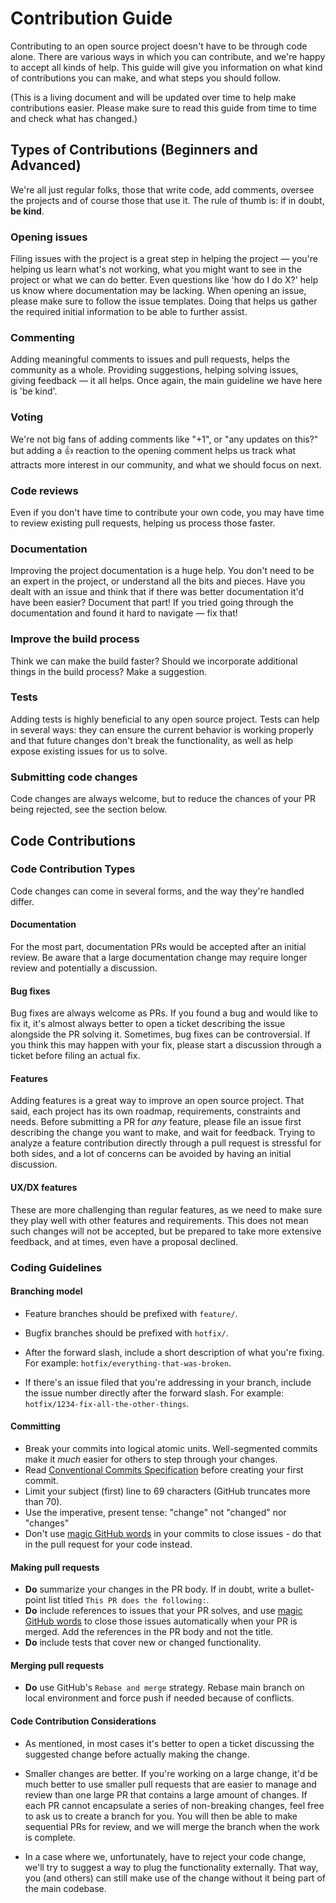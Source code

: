 # Contribution Guide

Contributing to an open source project doesn't have to be through code alone. There are various ways in which you can contribute, and we're happy to accept all kinds of help. This guide will give you information on what kind of contributions you can make, and what steps you should follow.

(This is a living document and will be updated over time to help make contributions easier. Please make sure to read this guide from time to time and check what has changed.)


## Types of Contributions (Beginners and Advanced)

We're all just regular folks, those that write code, add comments, oversee the projects and of course those that use it. The rule of thumb is: if in doubt, **be kind**.

### Opening issues
Filing issues with the project is a great step in helping the project — you're helping us learn what's not working, what you might want to see in the project or what we can do better.
Even questions like 'how do I do X?' help us know where documentation may be lacking.
When opening an issue, please make sure to follow the issue templates.
Doing that helps us gather the required initial information to be able to further assist.

### Commenting
Adding meaningful comments to issues and pull requests, helps the community as a whole.
Providing suggestions, helping solving issues, giving feedback — it all helps.
Once again, the main guideline we have here is 'be kind'.

### Voting
We're not big fans of adding comments like "+1", or "any updates on this?" but adding a :thumbsup: reaction to the opening comment helps us track what attracts more interest in our community, and what we should focus on next. 

### Code reviews
Even if you don't have time to contribute your own code, you may have time to review existing pull requests, helping us process those faster.

### Documentation
Improving the project documentation is a huge help. You don't need to be an expert in the project, or understand all the bits and pieces.
Have you dealt with an issue and think that if there was better documentation it'd have been easier? Document that part!
If you tried going through the documentation and found it hard to navigate — fix that!

### Improve the build process
Think we can make the build faster? Should we incorporate additional things in the build process? Make a suggestion.

### Tests
Adding tests is highly beneficial to any open source project. Tests can help in several ways: they can ensure the current behavior is working properly and that future changes don't break the functionality, as well as help expose existing issues for us to solve.

### Submitting code changes
Code changes are always welcome, but to reduce the chances of your PR being rejected, see the section below.


## Code Contributions

### Code Contribution Types
Code changes can come in several forms, and the way they're handled differ.

#### Documentation
For the most part, documentation PRs would be accepted after an initial review. Be aware that a large documentation change may require longer review and potentially a discussion.

#### Bug fixes
Bug fixes are always welcome as PRs. If you found a bug and would like to fix it, it's almost always better to open a ticket describing the issue alongside the PR solving it.
Sometimes, bug fixes can be controversial. If you think this may happen with your fix, please start a discussion through a ticket before filing an actual fix.

#### Features
Adding features is a great way to improve an open source project. That said, each project has its own roadmap, requirements, constraints and needs.
Before submitting a PR for _any_ feature, please file an issue first describing the change you want to make, and wait for feedback.
Trying to analyze a feature contribution directly through a pull request is stressful for both sides, and a lot of concerns can be avoided by having an initial discussion.

#### UX/DX features
These are more challenging than regular features, as we need to make sure they play well with other features and requirements.
This does not mean such changes will not be accepted, but be prepared to take more extensive feedback, and at times, even have a proposal declined.


### Coding Guidelines

#### Branching model

- Feature branches should be prefixed with `feature/`.

- Bugfix branches should be prefixed with `hotfix/`.

- After the forward slash, include a short description of what you're fixing. For example: `hotfix/everything-that-was-broken`.

- If there's an issue filed that you're addressing in your branch, include the issue number directly after the forward slash. For example: `hotfix/1234-fix-all-the-other-things`.

#### Committing

- Break your commits into logical atomic units. Well-segmented commits make it _much_ easier for others to step through your changes.
- Read [Conventional Commits Specification](https://www.conventionalcommits.org/en/v1.0.0/) before creating your first commit.
- Limit your subject (first) line to 69 characters (GitHub truncates more than 70).
- Use the imperative, present tense: "change" not "changed" nor "changes"
- Don't use [magic GitHub words](https://help.github.com/articles/closing-issues-using-keywords/) in your commits to close issues - do that in the pull request for your code instead.

#### Making pull requests

- **Do** summarize your changes in the PR body. If in doubt, write a bullet-point list titled `This PR does the following:`.
- **Do** include references to issues that your PR solves, and use [magic GitHub words](https://help.github.com/articles/closing-issues-using-keywords/) to close those issues automatically when your PR is merged. Add the references in the PR body and not the title.
- **Do** include tests that cover new or changed functionality.

#### Merging pull requests
- **Do** use GitHub's `Rebase and merge` strategy. Rebase main branch on local environment and force push if needed because of conflicts.


#### Code Contribution Considerations

- As mentioned, in most cases it's better to open a ticket discussing the suggested change before actually making the change.

- Smaller changes are better. If you're working on a large change, it'd be much better to use smaller pull requests that are easier to manage and review than one large PR that contains a large amount of changes. If each PR cannot encapsulate a series of non-breaking changes, feel free to ask us to create a branch for you. You will then be able to make sequential PRs for review, and we will merge the branch when the work is complete.

- In a case where we, unfortunately, have to reject your code change, we'll try to suggest a way to plug the functionality externally. That way, you (and others) can still make use of the change without it being part of the main codebase.
